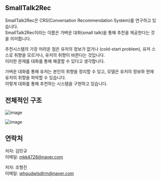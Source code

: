 ## SmallTalk2Rec

SmallTalk2Rec은 CRS(Conversation Recommendation System)를 연구하고 있습니다.   
SmallTalk2Rec이라는 이름은 가벼운 대화(small talk)을 통해 추천을 제공한다는 것을 의미합니다.

추천시스템의 가장 어려운 점은 유저의 정보가 없거나 (cold-start problem), 유저 스스로 취향을 모르거나, 유저의 취향이 바뀐다는 것입니다.   
이러한 문제를 대화를 통해 해결할 수 있다고 생각합니다.   

가벼운 대화를 통해 유저는 본인의 취향을 정리할 수 있고, 모델은 유저의 정보와 현재 유저의 취향을 파악할 수 있습니다.   
이렇게 대화를 통해 추천하는 시스템을 구현하고 있습니다.

## 전체적인 구조

![image](https://github.com/user-attachments/assets/06a14197-b4df-4423-acd2-b57257a4984b)

![image](https://github.com/user-attachments/assets/38ee3dbc-63a4-4410-be33-0ac6af375f46)


## 연락처
저자: 김민규   
이메일: mkk4726@naver.com
   
저자: 조형진    
이메일: whgudwlsdlrm@naver.com

